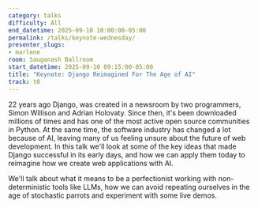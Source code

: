 ```yaml
---
category: talks
difficulty: All
end_datetime: 2025-09-10 10:00:00-05:00
permalink: /talks/keynote-wednesday/
presenter_slugs: 
- marlene
room: Sauganash Ballroom
start_datetime: 2025-09-10 09:15:00-05:00
title: "Keynote: Django Reimagined For The Age of AI"
track: t0
---
```

22 years ago Django, was created in a newsroom by two programmers, Simon Willison and Adrian Holovaty. Since then, it's been downloaded millions of times and has one of the most active open source communities in Python. At the same time, the software industry has changed a lot because of AI, leaving many of us feeling unsure about the future of web development. In this talk we'll look at some of the key ideas that made Django successful in its early days, and how we can apply them today to reimagine how we create web applications with AI.

We'll talk about what it means to be a perfectionist working with non-deterministic tools like LLMs, how we can avoid repeating ourselves in the age of stochastic parrots and experiment with some live demos.


